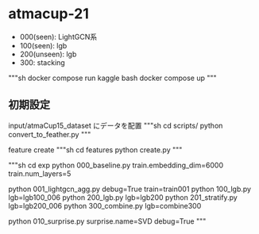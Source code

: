 # atmacup-21

- 000(seen): LightGCN系
- 100(seen): lgb
- 200(unseen): lgb
- 300: stacking

"""sh
docker compose run kaggle bash
docker compose up
"""

## 初期設定

input/atmaCup15_dataset にデータを配置
"""sh
cd scripts/
python convert_to_feather.py
"""

feature create
"""sh
cd features
python create.py
"""

"""sh
cd exp
python 000_baseline.py  train.embedding_dim=6000 train.num_layers=5

python 001_lightgcn_agg.py debug=True train=train001
python 100_lgb.py lgb=lgb100_006
python 200_lgb.py lgb=lgb200
python 201_stratify.py lgb=lgb200_006
python 300_combine.py lgb=combine300

python 010_surprise.py surprise.name=SVD debug=True
"""

